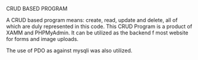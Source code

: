 CRUD BASED PROGRAM

A CRUD based program means: create, read, update and delete, all of which are duly represented in this code. 
This CRUD Program is a product of XAMM and PHPMyAdmin. It can be utilized as the backend f most website for forms and image uploads.


The use of PDO as against mysqli was also utilized.